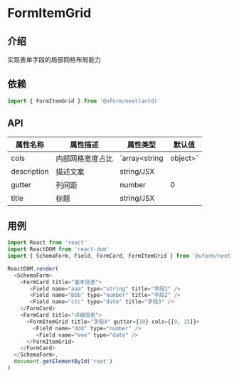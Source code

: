 # FormItemGrid

## 介绍

实现表单字段的局部网格布局能力

## 依赖

```javascript
import { FormItemGrid } from '@uform/next(antd)'
```

## API

| 属性名称 | 属性描述 | 属性类型 | 默认值 |
| ---- | ---- | ---- | --- |
| cols | 内部网格宽度占比 | `array<string | object>` | 不传值默认等比分割，可传入类似[4, 8]进行不等比分割，如果数组元素传对象，则是`[{span:3,offset:0}]`这样的形式 |
| description | 描述文案 | string/JSX |  |
| gutter | 列间距 | number | 0 |
| title | 标题 | string/JSX |  |

## 用例

```javascript
import React from 'react'
import ReactDOM from 'react-dom'
import { SchemaForm, Field, FormCard, FormItemGrid } from '@uform/next(antd)'

ReactDOM.render(
  <SchemaForm>
    <FormCard title="基本信息">
      ​ <Field name="aaa" type="string" title="字段1" />
      ​ <Field name="bbb" type="number" title="字段2" />
      ​ <Field name="ccc" type="date" title="字段3" />​
    </FormCard>
    <FormCard title="详细信息">
      <FormItemGrid title="字段4" gutter={10} cols={[9, 15]}>
        <Field name="ddd" type="number" />
        ​ <Field name="eee" type="date" />
      </FormItemGrid>
    </FormCard>
  </SchemaForm>,
  document.getElementById('root')
)
```
